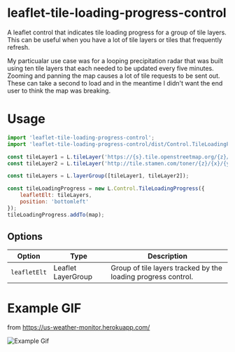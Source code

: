 # leaflet-tile-loading-progress-control
A leaflet control that indicates tile loading progress for a group of tile layers. This can be useful when you have a lot of tile layers or tiles that frequently refresh.

My particualar use case was for a looping precipitation radar that was built using ten tile layers that each needed to be updated every five minutes. Zooming and panning the map causes a lot of tile requests to be sent out. These can take a second to load and in the meantime I didn't want the end user to think the map was breaking.

# Usage
```javascript
import 'leaflet-tile-loading-progress-control';
import 'leaflet-tile-loading-progress-control/dist/Control.TileLoadingProgress.css';

const tileLayer1 = L.tileLayer('https://{s}.tile.openstreetmap.org/{z}/{x}/{y}.png')
const tileLayer2 = L.tileLayer('http://tile.stamen.com/toner/{z}/{x}/{y}.png');

const tileLayers = L.layerGroup([tileLayer1, tileLayer2]);

const tileLoadingProgress = new L.Control.TileLoadingProgress({
    leafletElt: tileLayers,
    position: 'bottomleft'
});
tileLoadingProgress.addTo(map);
```

## Options

| Option          |  Type            | Description |
| --------------- | ---------------- | ----------------- |
| `leafletElt`       | Leaflet LayerGroup          | Group of tile layers tracked by the loading progress control. |

# Example GIF
from https://us-weather-monitor.herokuapp.com/

![Example Gif](https://media.giphy.com/media/j1mFgcasIcQaInbwuE/giphy.gif)
